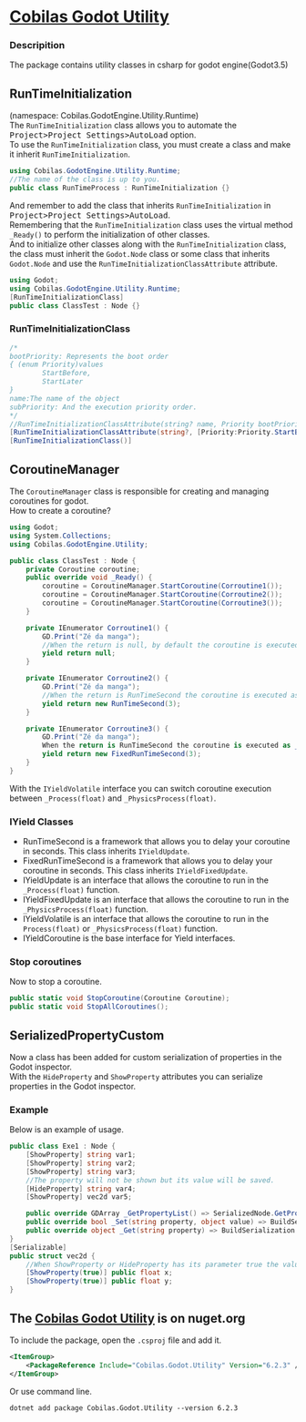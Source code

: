 # [Cobilas Godot Utility](https://belicusbr.github.io/com.cobilas.docs/mds/gd-utility-getting-started.html)
### Descripition
The package contains utility classes in csharp for godot engine(Godot3.5)
## RunTimeInitialization
(namespace: Cobilas.GodotEngine.Utility.Runtime) \
The `RunTimeInitialization` class allows you to automate the <kbd>Project&gt;Project Settings&gt;AutoLoad</kbd> option. \
To use the `RunTimeInitialization` class, you must create a class and make it inherit `RunTimeInitialization`.
```c#
using Cobilas.GodotEngine.Utility.Runtime;
//The name of the class is up to you.
public class RunTimeProcess : RunTimeInitialization {}
```
And remember to add the class that inherits `RunTimeInitialization` in <kbd>Project&gt;Project Settings&gt;AutoLoad</kbd>. \
Remembering that the `RunTimeInitialization` class uses the virtual method `_Ready()` to perform the initialization of other classes. \
And to initialize other classes along with the `RunTimeInitialization` class, the class must inherit the `Godot.Node` class or some class that inherits `Godot.Node` and use the `RunTimeInitializationClassAttribute` attribute.
```c#
using Godot;
using Cobilas.GodotEngine.Utility.Runtime;
[RunTimeInitializationClass]
public class ClassTest : Node {}
```
### RunTimeInitializationClass
```c#
/*
bootPriority: Represents the boot order
{ (enum Priority)values
        StartBefore,
        StartLater
}
name:The name of the object
subPriority: And the execution priority order.
*/
//RunTimeInitializationClassAttribute(string? name, Priority bootPriority = Priority.StartBefore, int subPriority = 0, bool lastBoot = false)
[RunTimeInitializationClassAttribute(string?, [Priority:Priority.StartBefore], [int:0], [bool:false])]
[RunTimeInitializationClass()]
```
## CoroutineManager
The `CoroutineManager` class is responsible for creating and managing coroutines for godot. \
How to create a coroutine?
```c#
using Godot;
using System.Collections;
using Cobilas.GodotEngine.Utility;

public class ClassTest : Node {
	private Coroutine coroutine;
	public override void _Ready() {
		coroutine = CoroutineManager.StartCoroutine(Corroutine1());
		coroutine = CoroutineManager.StartCoroutine(Corroutine2());
		coroutine = CoroutineManager.StartCoroutine(Corroutine3());
	}

	private IEnumerator Corroutine1() {
		GD.Print("Zé da manga");
		//When the return is null, by default the coroutine is executed as _Process().
		yield return null;
	}

	private IEnumerator Corroutine2() {
		GD.Print("Zé da manga");
		//When the return is RunTimeSecond the coroutine is executed as _Process() with a pre-defined delay.
		yield return new RunTimeSecond(3);
	}

	private IEnumerator Corroutine3() {
		GD.Print("Zé da manga");
		When the return is RunTimeSecond the coroutine is executed as _PhysicProcess() with a pre-defined delay.
		yield return new FixedRunTimeSecond(3);
	}
}
```
With the `IYieldVolatile` interface you can switch coroutine execution between `_Process(float)` and `_PhysicsProcess(float)`.
### IYield Classes
- RunTimeSecond is a framework that allows you to delay your coroutine in seconds. This class inherits `IYieldUpdate`.
- FixedRunTimeSecond is a framework that allows you to delay your coroutine in seconds. This class inherits `IYieldFixedUpdate`.
- IYieldUpdate is an interface that allows the coroutine to run in the `_Process(float)` function.
- IYieldFixedUpdate is an interface that allows the coroutine to run in the `_PhysicsProcess(float)` function.
- IYieldVolatile is an interface that allows the coroutine to run in the `Process(float)` or `_PhysicsProcess(float)` function.
- IYieldCoroutine is the base interface for Yield interfaces.
### Stop coroutines
Now to stop a coroutine.
```c#
public static void StopCoroutine(Coroutine Coroutine);
public static void StopAllCoroutines();
```
## SerializedPropertyCustom
Now a class has been added for custom serialization of properties in the Godot inspector. \
With the `HideProperty` and `ShowProperty` attributes you can serialize properties in the Godot inspector.
### Example
Below is an example of usage.
```c#
public class Exe1 : Node {
	[ShowProperty] string var1;
	[ShowProperty] string var2;
	[ShowProperty] string var3;
	//The property will not be shown but its value will be saved.
	[HideProperty] string var4;
	[ShowProperty] vec2d var5;

	public override GDArray _GetPropertyList() => SerializedNode.GetPropertyList(BuildSerialization.Build(this).GetPropertyList());
	public override bool _Set(string property, object value) => BuildSerialization.Build(this).Set(property, value);
	public override object _Get(string property) => BuildSerialization.Build(this).Get(property);
}
[Serializable]
public struct vec2d {
	//When ShowProperty or HideProperty has its parameter true the value will be saved in cache.
	[ShowProperty(true)] public float x;
	[ShowProperty(true)] public float y;
}
```

## The [Cobilas Godot Utility](https://www.nuget.org/packages/Cobilas.Godot.Utility/) is on nuget.org
To include the package, open the `.csproj` file and add it.
```xml
<ItemGroup>
	<PackageReference Include="Cobilas.Godot.Utility" Version="6.2.3" />
</ItemGroup>
```
Or use command line.
```
dotnet add package Cobilas.Godot.Utility --version 6.2.3
```
